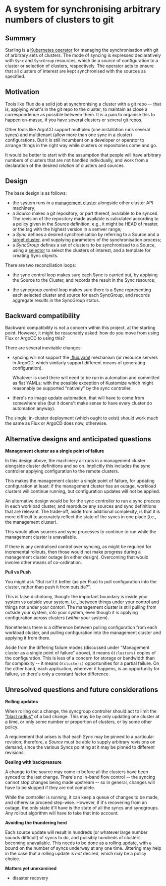 # A system for synchronising arbitrary numbers of clusters to git

## Summary

Starling is a [Kubernetes operator][operator-defn] for managing the
synchronisation with git of arbitrary sets of clusters. The mode of
syncing is expressed declaratively with `Sync` and `SyncGroup`
resources, which tie a _source_ of configuration to a cluster or
selection of clusters, respectively. The operator acts to ensure that
all clusters of interest are kept synchronised with the sources as
specified.

[operator-defn]: https://kubernetes.io/docs/concepts/extend-kubernetes/operator/

## Motivation

Tools like Flux do a solid job at synchronising a cluster with a git
repo -- that is, applying what's in the git repo to the cluster, to
maintain as close a correspondence as possible between them. It is a
pain to organise this to happen en-masse, if you have several clusters
or several git repos.

Other tools like ArgoCD support multiplex (one installation runs
several syncs) and multitenant (allow more than one sync in a cluster)
configurations. But it is still incumbent on a developer or operator
to arrange things in the right way while clusters or repositories come
and go.

It would be better to start with the assumption that people will have
arbitrary numbers of clusters that are not handled individually, and
work from a declaration of the desired _relation_ of clusters and
sources.

## Design

The base design is as follows:

 - the system runs in a [management cluster][cluster-api-mgmt]
   alongside other cluster API machinery;
 - a _Source_ makes a git repository, or part thereof, available to be
   synced. The revision of the repository made available is calculated
   according to a policy given in the Source definition; e.g., it
   might be HEAD of master, or the tag with the highest version in a
   semver range;
 - a _Sync_ defines a desired synchronisation by referring to a Source
   and a [target cluster][cluster-api-target], and supplying
   parameters of the synchronisation process;
 - a _SyncGroup_ defines a set of clusters to be synchronised to a
   Source, using a [selector][k8s-selector] to select the clusters of
   interest, and a template for creating Sync objects.

[cluster-api-mgmt]: https://cluster-api.sigs.k8s.io/user/concepts.html#management-cluster
[cluster-api-target]: https://cluster-api.sigs.k8s.io/user/concepts.html#workloadtarget-cluster

There are two reconciliation loops:

 - the sync control loop makes sure each Sync is carried out, by
   applying the Source to the Cluster, and records the result in the
   Sync resource;

 - the syncgroup control loop makes sure there is a Sync representing
   each selected cluster and source for each SyncGroup, and records
   aggregate results in the SyncGroup status.

[k8s-selector]: https://kubernetes.io/docs/concepts/overview/working-with-objects/labels/

## Backward compatibility

Backward compatibility is not a concern within this project, at the
starting point. However, it might be reasonably asked: how do you move
from using Flux or ArgoCD to using this?

There are several inevitable changes:

 - syncing will not support the [.flux.yaml][dot-flux-yaml] mechanism
   (or resource servers in ArgoCD, which similarly support different
   means of generating configuration).

   Whatever is used there will need to be run in automation and
   committed as flat YAMLs; with the possible exception of Kustomize
   which might reasonably be supported "natively" by the sync
   controller.

 - there's no image update automation, that will have to come from
   somewhere else (but it doens't make sense to have every cluster do
   automation anyway).

The single, in-cluster deployment (which ought to exist) should work
much the same as Flux or ArgoCD does now, otherwise.

[dot-flux-yaml]: https://docs.fluxcd.io/en/1.19.0/references/fluxyaml-config-files/

## Alternative designs and anticipated questions

**Management cluster as a single point of failure**

In this design above, the machinery all runs in a management cluster
alongside cluster definitions and so on. Implicitly this includes the
sync controller applying configuration to the remote clusters.

This makes the management cluster a single point of failure, for
updating configuration at least: if the management cluster has an
outage, workload clusters will continue running, but configuration
updates will not be applied.

An alternative design would be for the sync controller to run a sync
process in each workload cluster, and reproduce any sources and sync
definitions that are relevant. The trade-off, aside from additional
complexity, is that it is more difficult to accurately reflect the
state of the syncs in one place (i.e., the management cluster).

This would allow sources and sync processes to continue to run while
the management cluster is unavailable.

If there is any centralised control over syncing, as might be required
for incremental rollouts, then those would not make progress during a
management cluster outage (in either design). Overcoming that would
involve other means of co-ordination.

**Pull vs Push**

You might ask "But isn't it better (as per Flux) to pull configuration
into the cluster, rather than push it from outside?".

This is false dichotomy, though: the important boundary is inside your
system vs outside your system, i.e., between things under your control
and things not under your contorl. The management cluster is still
pulling from outside your system, _into_ your system, even though it
is applying configuration across clusters (_within_ your system).

Nonetheless there is a difference between pulling configuration from
each workload cluster, and pulling configuration into the management
cluster and applying it from there.

Aside from the differing failure modes (discussed under "Management
cluster as a single point of failure" above), it means `O(clusters)`
copies of the configuration. This is less of a concern for storage or
bandwidth than for complexity -- it means `O(clusters)` opportunities
for a partial failure. On the other hand, each application, wherever
it happens, is an opportunity for failure, so there's only a constant
factor difference.

## Unresolved questions and future considerations

**Rolling updates**

When rolling out a change, the syncgroup controller should act to
limit the ["blast radius"][blast-radius] of a bad change. This may be
by only updating one cluster at a time, or only some number or
proportion of clusters, or by some other policy.

A requirement that arises is that each _Sync_ may be pinned to a
particular revision; therefore, a _Source_ must be able to supply
arbitrary revisions on demand, since the various Syncs pointing at it
may be pinned to different revisions.

[blast-radius]: https://hello-world.sh/2018/12/31/application-architecture-patterns-cell-based-architecture.html

**Dealing with backpressure**

A change to the source may come in before all the clusters have been
synced to the last change. There's no in-band flow control -- the
syncing cannot stop changes being made upstream -- so in general,
changes will have to be skipped if they are not complete.

While the controller is _running_, it can keep a queue of changes to
be made, and otherwise proceed step-wise. However, if it's recovering
from an outage, the only state it'll have is the state of all the
syncs and syncgroups. Any rollout algorithm will have to take that
into account.

**Avoiding the thundering herd**

Each source update will result in hundreds (or whatever large number
sounds difficult) of syncs to do, and possibly hundreds of clusters
becoming unavailable. This needs to be done as a rolling update, with
a bound on the number of syncs underway at any one time. Jittering may
help in the case that a rolling update is _not_ desired, which may be
a policy choice.

**Matters yet unexamined**

 - disaster recovery
